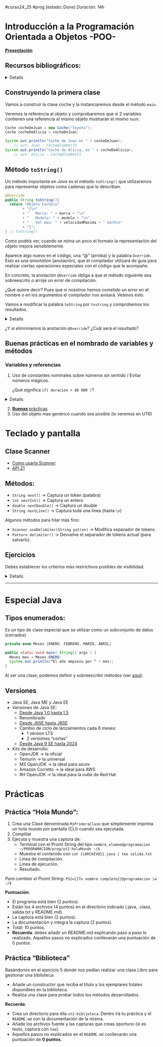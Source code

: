 #curso24_25 #prog [estado::Done] _Duración: 14h_

# Introducción a la Programación Orientada a Objetos -POO-
[**Presentación**](https://docs.google.com/presentation/d/1eZQizU8G9x8VFZFp5ja6H9hd6TJB91NZUxk0MNaVNYs/edit?usp=sharing)

## Recursos bibliográficos:
<details>
+ [W3S - Creación de clases e instanciación de objetos](https://www.w3schools.com/java/java_classes.asp)
+ [W3Schools](https://www.w3schools.com/java/java_oop.asp)
+ [JavaTPoint](https://www.javatpoint.com/java-oops-concepts)
+ [GeeksForGeeks](https://www.geeksforgeeks.org/object-oriented-programming-oops-concept-in-java/?ref=lbp)
+ [TutorialsPoint](https://www.tutorialspoint.com/java/java_object_classes.htm)
  
### Vídeos
+ [Porqué de POO](https://youtu.be/XmUz5WJmJVU?t=142)
+ [Porqué modular](https://youtu.be/RZOSJ2zuxIs?t=528)

+ [Pildoras informaticas - Curso Java desde 0 - POO](https://www.youtube.com/watch?v=XmUz5WJmJVU&list=PLU8oAlHdN5BktAXdEVCLUYzvDyqRQJ2lk&index=29)
+ [Pildoras informaticas - Curso Java desde 0 - POO 2](https://www.youtube.com/watch?v=ZY5pwm92cWQ&list=PLU8oAlHdN5BktAXdEVCLUYzvDyqRQJ2lk&index=30)
+ [Pildoras informaticas - Curso Java desde 0 - POO 3](https://www.youtube.com/watch?v=ZY5pwm92cWQ&list=PLU8oAlHdN5BktAXdEVCLUYzvDyqRQJ2lk&index=31)

</details>

## Construyendo la primera clase
Vamos a construir la clase coche y la instanciaremos desde el método `main`.

Veremos la referencia al objeto y comprobaremos que si 2 variables contienen una referencia al mismo objeto mostrarán el mismo `hash`:
```java
Coche cocheDeJuan = new Coche("Toyota");
Coche cocheDeAlicia = cocheDeJuan;

System.out.println("Coche de Juan es " + cocheDeJuan);
    // out: Juan - Coche@7ad041f3
System.out.println("Coche de Alicia, es " + cocheDeAlicia);
    // out: Alicia - Coche@7ad041f3
```

## Método `toString()`
Un método importante en _Java_ es el método `toString()` que utilizaremos para representar objetos como cadenas que lo describan.
```java
@Override
public String toString(){
  return "Objeto Coche\n"
        + "{\n"
        + "   Marca: " + marca + "\n"
        + "   Modelo: " + modelo + "\n"
        + "   Vel max: " + velocidadMaxima + " km/h\n"
        + "}";
} // toString()
```

Como podéis ver, cuando se mima un poco el formato la representación del objeto mejora sensiblemente.

Aparece algo nuevo en el código, una “@“ (arroba) y la palabra `Override`. Ésto es una _annotation_ (anotación), que el compilador utilizará de guía para realizar ciertas operaciones especiales con el código que le acompañe.

En concreto, la anotación `@Override` obliga a que el método siguiente sea sobreescrito o arroje un error de compilación. 

¿Qué quiere decir? Pues que si nosotros hemos cometido un error en el nombre o en los argumentos el compilador nos avisará. Veamos ésto.

Vamos a modificar la palabra `toString` por `tostring` y comprobemos los resultados.
<details>

```bash
./Coche.java:16: error: method does not override or implement a method from a supertype
        @Override
        ^
1 error
```

Efectivamente, el compilador nos avisa que en realidad no estamos sobreescribiendo nada y por tanto que tenemos un error en el método.
</details>

¿Y si elimninamos la anotación `@Override`? ¿Cuál será el resultado?

## Buenas prácticas en el nombrado de variables y métodos
### Variables y referencias
1. Uso de constantes nominales sobre números sin sentido / Evitar números mágicos.

   ¿Qué significa `if( duracion > 86 000 )`?
  <details>
  
  ```java
  final int DIA = 86 000 // segundos
  ...
  if( duracion > DIA )
    // Mas claro, ¿verdad?
  ```
  </details>
   
2. [**Buenas** prácticas](https://javascript.plainenglish.io/variable-naming-best-practices-in-javascript-94af115f42cd)
3. Uso del objeto mas genérico cuando sea posible (lo veremos en UT6)

# Teclado y pantalla

## Clase Scanner
+ [Como usarla _Scanner_](https://ifgeekthen.nttdata.com/s/post/que-es-y-como-usar-la-clase-scanner-en-java-MCGCZBXHLT3VDXRLUQLJ4O2X4XKM?language=es)
+ [API 21](https://docs.oracle.com/en/java/javase/21/docs//api/java.base/java/util/Scanner.html)

## Métodos:
+ `String next()` -> Captura un token (palabra)
+ `int nextInt()` -> Captura un entero
+ `double nextDouble()` -> Captura un double
+ `String nextLine()` -> Captura toda una línea (hasta `\n`)

Algunos métodos para hilar más fino:
+ `Scanner useDelimiter(String patron)` -> Modifica separador de tokens.
+ `Pattern delimiter()` -> Devuelve el separador de tokens actual (para salvarlo).




## Ejercicios
Debes establecer los criterios más restrictivos posibles de visibilidad.

<details>

1. Modifica la clase “HolaMundo” de forma que muestre por pantalla “hola {{nombre}}“, siendo {{nombre}} el primer argumento pasado por CLI.

2. Modifica la clase “HolaMundo” de forma que reclame un nombre por teclado.

3. Tenemos una clase `Coche` que tiene las propiedades `velocidad`, `direccion`, `color` y `ruedas`. \
   La clase tiene además una serie de métodos para ver su estado y modificarlo `acelerar(int cantidad) frenar(int cantidad) girar(int angulo) parar() repintar(String color) verVelocidad() verDireccion() verColor() verNumeroDeRuedas()`, siendo ésta última una característica intrínseca de todos los `Coches`. \
   Crea una clase que se encargue de crear un un objeto de la clase `Coche`. \
   Lo acelere 100 (km/h), luego reduzca 30 para girar 30 (grados a la izquierda), luego acelere 40 más, reduzca 70, gire 45 (grados a la derecha). \
   Nos muestre la velodidad, dirección actual, color y número de ruedas y se detenga completamente. \

4. Tenemos una clase `CuentaBanco` con las propiedades `saldo`, `limiteDescubierto`, `titular`, `rentabilidad`. *[Deberás establecer tú los valores por defecto]*\
   La clase tiene los métodos `ingresar(float euros), float sacar(float euros), avisarDescubierto(float saldo), avisarSaldoInsuficiente(float saldo, float seQuiereSacar), float calcularIntereses(float saldo, float rentabilidad)` y por supuesto `verSaldo()`. \
   El método `calcularIntereses`se ejecutará cada mes y llamará al método `ìngresar` con la cantidad calculada. \
   El método `sacar` utilizará el operador ternario para sacar si hay suficiente saldo o llamar al método `avisarSaldoInsuficiente` en caso contrario. \
   Crea una clase que se encargue de:
   + Crear un objeto de la clase `CuentaBanco` con 500 de saldo, un límite de descubierto de 30, a tu nombre y con una rentabilidad del 0'1%. \
   + Crear otra con 250 a nombre de un compañero.
   + Saca 300 de tu cuenta. Ingresa lo que sacaste en la de tu compañero.
   + Fin de mes *[toca debengar intereses]*.
   + Consulta el saldo de ambas cuentas.
   + Saca 300 de tu cuenta. Ingresa lo que sacaste en la de tu compañero.
   + Fin de mes *[toca debengar intereses]*.
   + Consulta el saldo de ambas cuentas.

5. Crea una clase llamada `Libro` que guarde la información de cada uno de los libros de una biblioteca. La clase debe guardar el título del libro, autor, número de ejemplares del libro y número de ejemplares prestados. La clase contendrá los siguientes métodos:
    - Constructor por defecto.
    - Constructor con parámetros.
    - Métodos `setters` y `getters`
    - Método `prestamo` que incremente el atributo correspondiente cada vez que se realice un préstamo del libro. No se podrán prestar libros de los que no queden ejemplares disponibles para prestar. Devuelve true si se ha podido realizar la operación y false en caso contrario.
    - Método `devolucion` que decremente el atributo correspondiente cuando se produzca la devolución de un libro. No se podrán devolver libros que no se hayan prestado. Devuelve true si se ha podido realizar la operación y false en caso contrario.
    - Método `toString` para mostrar los datos de los libros.
    - Escribe un programa para probar el funcionamiento de la clase Libro.
    - 
[Más ejercicios POO by Universidad Complutense de Madrid](https://github.com/luiscastelar/clases24_25/blob/main/prog/ut2/EjerciciosClasesYObjetos-UCM.pdf)

</details>

---

# Especial Java
## Tipos enumerados:
Es un tipo de clase especial que se utilizar como un subconjunto de datos (cerrados)

```java
private enum Meses {ENERO, FEBRERO, MARZO, ABRIL}

public static void main( String[] args ) {
  Meses mes = Meses.ENERO;
  System.out.println(“El año empieza por ” + mes);
}
```

Al ser una clase, podemos definir y sobreescribir métodos (ver [aquí](https://www.baeldung.com/a-guide-to-java-enums)).


## Versiones
+ Java SE, Java ME y Java EE
+ Versiones de Java SE:
  + [Desde Java 1.0 hasta 1.5](https://internetpasoapaso.com/versiones-java/)
  + Renombrado
  + [Desde J6SE hasta J8SE](https://internetpasoapaso.com/versiones-java/)
  + Cambio de ciclo de lanzamientos cada 6 meses:
    + 1 version LTS
    + 2 versiones “cortas”
  + [Desde Java 9 SE hasta 2024](https://internetpasoapaso.com/versiones-java/)
+ Kits de desarrollo:
  + OpenJDK -> la oficial
  + Temurin -> la universal
  + MS OpenJDK -> la ideal para azure
  + Amazon Corretto -> la ideal para AWS
  + RH OpenJDK -> la ideal para la nube de Red Hat

# Prácticas
## Práctica “Hola Mundo”:
1. Crea una Clase denominada `MiPrimeraClase` que simplemente imprima un hola mundo por pantalla (CLI) cuando sea ejecutada.
2. Complilar
3. Ejecuta y muestra una captura de:
   + Terminal con el Promt String del tipo `nombre_alumno@programacion ~/PROGRAMACION/prog/ut2-holaMundo :/$`
   + Muestra el contenido con `cat {{ARCHIVO}}.java | tee salida.txt`
   + Línea de compilación.
   + Línea de ejecución.
   + Resultado.

_Para cambiar el Promt String: `PS1={{Tu nombre completo}}@programacion \w :/$`_ 

**Puntuación**:
+ El programa está bien (2 puntos).
+ Están los 4 archivos (4 puntos) en el directorio indicado (.java, .class, salida.txt y README.md).
+ La captura está bien (2 puntos).
+ La documentación y integra la captura (2 puntos).
+ Total: 10 puntos.
+ **Recuerda**: debes añadir un README.md explicando paso a paso lo realizado. Aquellos pasos no explicados conllevarán una puntuación de 0 puntos.



## Práctica “Biblioteca”
Basándonos en el ejercicio 5 donde nos pedían realizar una clase Libro para gestionar una biblioteca:
+ Añade un constructor que reciba el título y los ejemplares totales disponibles en la biblioteca.
+ Realiza una clase para probar todos los métodos desarrollados.

**Recuerda**:
+ Crea un directorio para ella `ut2-biblioteca`. Dentro irá tu práctica y el `README.md` con la documentación de la misma.
+ Añade los archivos fuente y las capturas que creas oportuno (si es texto, captura con `tee`).
+ Aquellos pasos no explicados en el `README.md` conllevarán una puntuación de **0 puntos**.

